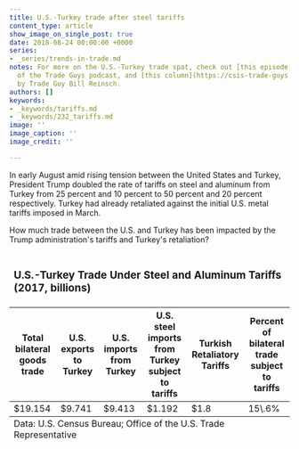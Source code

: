 ```yaml
---
title: U.S.-Turkey trade after steel tariffs
content_type: article
show_image_on_single_post: true
date: 2018-08-24 00:00:00 +0000
series:
- _series/trends-in-trade.md
notes: For more on the U.S.-Turkey trade spat, check out [this episode](https://csis-trade-guys.netlify.com/podcast/talking-turkey-and-the-economy/)
  of the Trade Guys podcast, and [this column](https://csis-trade-guys.netlify.com/trade-explained/talking-turkey-and-taking-stock/)
  by Trade Guy Bill Reinsch.
authors: []
keywords:
- _keywords/tariffs.md
- _keywords/232_tariffs.md
image: ''
image_caption: ''
image_credit: ''

---
```

In early August amid rising tension between the United States and Turkey, President Trump doubled the rate of tariffs on steel and aluminum from Turkey from 25 percent and 10 percent to 50 percent and 20 percent respectively. Turkey had already retaliated against the initial U.S. metal tariffs imposed in March.

How much trade between the U.S. and Turkey has been impacted by the Trump administration's tariffs and Turkey's retaliation?

<table>
<thead>
<tr>
<td colspan="6">
  <h3>U.S.-Turkey Trade Under Steel and Aluminum Tariffs (2017, billions)</h3>
</td>
</tr>
<tr>
<th>
Total bilateral goods trade
</th>
<th>
  U.S. exports to Turkey
  </th>
<th>
U.S. imports from Turkey
</th>
<th>
U.S. steel imports from Turkey subject to tariffs
</th>
<th>
Turkish Retaliatory Tariffs
</th>
<th>
Percent of bilateral trade subject to tariffs
</th>
</tr>
</thead>

<tbody>

<tr>
<td>
$19.154
</td>
<td> $9.741 </td>
<td>
$9.413
</td>
<td>
$1.192
</td>
<td>
$1.8
</td>
<td>
15\.6%
</td>
</tr>
</tbody>

<tfoot>
<tr>
<td colspan="6">
Data: U.S. Census Bureau; Office of the U.S. Trade Representative
</td>
</tr>
</tfoot>
</table>